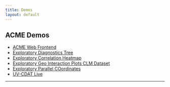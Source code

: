 ```yaml
---
title: Demos
layout: default
---
```


## ACME Demos
<p>
<ul>
  <li><a href="/mov/LLNL_acme-web-fe.mov">ACME Web Frontend</a></li>
  <li><a href="/mov/Exploratory-DiagnosticsTree.mov">Exploratory Diagnostics Tree</a></li>
  <li><a href="/mov/ORNLExploratoryCorrelationHeatmap.mov">Exploratory Correlation Heatmap</a></li>
  <li><a href="/mov/ORNLExploratoryGeoInteractionPlotsCLMDataset.mov">Exploratory Geo Interaction Plots CLM Dataset</a></li>
  <li><a href="/mov/ORNLExploratoryParallelCoordinates.mov">Exploratory Parallel COordinates</a></li>
  <li><a href="/mov/UV-CDAT_Live.mov">UV-CDAT Live</a></li>
</ul>
</p>
<hr>

